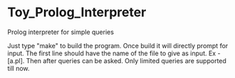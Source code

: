 # Toy_Prolog_Interpreter

Prolog interpreter for simple queries

Just type "make" to build the program.
Once build it will directly prompt for input.
The first line should have the name of the file to give as input. Ex - [a.pl].
Then after queries can be asked.
Only limited queries are supported till now.
